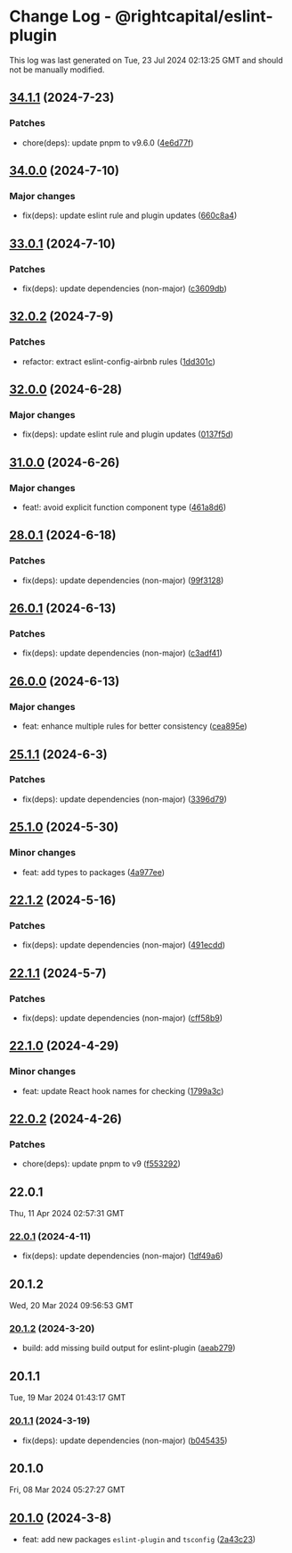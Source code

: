 # Change Log - @rightcapital/eslint-plugin

This log was last generated on Tue, 23 Jul 2024 02:13:25 GMT and should not be manually modified.

<!-- Start content -->

## [34.1.1](https://github.com/RightCapitalHQ/frontend-style-guide/tree/%40rightcapital%2Feslint-plugin_v34.1.1) (2024-7-23)

### Patches

- chore(deps): update pnpm to v9.6.0 ([4e6d77f](https://github.com/RightCapitalHQ/frontend-style-guide/commit/4e6d77f886969c5fc181306e600c407e68426d56))

## [34.0.0](https://github.com/RightCapitalHQ/frontend-style-guide/tree/%40rightcapital%2Feslint-plugin_v34.0.0) (2024-7-10)

### Major changes

- fix(deps): update eslint rule and plugin updates ([660c8a4](https://github.com/RightCapitalHQ/frontend-style-guide/commit/660c8a4294ef3af44317f73ee1da1dac463ece82))

## [33.0.1](https://github.com/RightCapitalHQ/frontend-style-guide/tree/%40rightcapital%2Feslint-plugin_v33.0.1) (2024-7-10)

### Patches

- fix(deps): update dependencies (non-major) ([c3609db](https://github.com/RightCapitalHQ/frontend-style-guide/commit/c3609dbaa20c869be37ce146c1bf2080b4c73ec7))

## [32.0.2](https://github.com/RightCapitalHQ/frontend-style-guide/tree/%40rightcapital%2Feslint-plugin_v32.0.2) (2024-7-9)

### Patches

- refactor: extract eslint-config-airbnb rules ([1dd301c](https://github.com/RightCapitalHQ/frontend-style-guide/commit/1dd301cb68e73d9d41f9db0bb78f622efc21d020))

## [32.0.0](https://github.com/RightCapitalHQ/frontend-style-guide/tree/%40rightcapital%2Feslint-plugin_v32.0.0) (2024-6-28)

### Major changes

- fix(deps): update eslint rule and plugin updates ([0137f5d](https://github.com/RightCapitalHQ/frontend-style-guide/commit/0137f5d7089ee332cd52b8a3224a6096bd8b2d29))

## [31.0.0](https://github.com/RightCapitalHQ/frontend-style-guide/tree/%40rightcapital%2Feslint-plugin_v31.0.0) (2024-6-26)

### Major changes

- feat!: avoid explicit function component type ([461a8d6](https://github.com/RightCapitalHQ/frontend-style-guide/commit/461a8d685637ea20e6d831430f87f971d20b7578))

## [28.0.1](https://github.com/RightCapitalHQ/frontend-style-guide/tree/%40rightcapital%2Feslint-plugin_v28.0.1) (2024-6-18)

### Patches

- fix(deps): update dependencies (non-major) ([99f3128](https://github.com/RightCapitalHQ/frontend-style-guide/commit/99f3128290a25d9bf61602ef6878fd7f92fca61f))

## [26.0.1](https://github.com/RightCapitalHQ/frontend-style-guide/tree/%40rightcapital%2Feslint-plugin_v26.0.1) (2024-6-13)

### Patches

- fix(deps): update dependencies (non-major) ([c3adf41](https://github.com/RightCapitalHQ/frontend-style-guide/commit/c3adf417e1ba31fbd67b52f5e8e9ef384f94181d))

## [26.0.0](https://github.com/RightCapitalHQ/frontend-style-guide/tree/%40rightcapital%2Feslint-plugin_v26.0.0) (2024-6-13)

### Major changes

- feat: enhance multiple rules for better consistency ([cea895e](https://github.com/RightCapitalHQ/frontend-style-guide/commit/cea895ea2bf23f2ba60f043e14a5df9964daca1d))

## [25.1.1](https://github.com/RightCapitalHQ/frontend-style-guide/tree/%40rightcapital%2Feslint-plugin_v25.1.1) (2024-6-3)

### Patches

- fix(deps): update dependencies (non-major) ([3396d79](https://github.com/RightCapitalHQ/frontend-style-guide/commit/3396d7945e82abf6bf091d89ab32e0021a83c836))

## [25.1.0](https://github.com/RightCapitalHQ/frontend-style-guide/tree/%40rightcapital%2Feslint-plugin_v25.1.0) (2024-5-30)

### Minor changes

- feat: add types to packages ([4a977ee](https://github.com/RightCapitalHQ/frontend-style-guide/commit/4a977eef2877106dffb34c5297589a6d70fdc87a))

## [22.1.2](https://github.com/RightCapitalHQ/frontend-style-guide/tree/%40rightcapital%2Feslint-plugin_v22.1.2) (2024-5-16)

### Patches

- fix(deps): update dependencies (non-major) ([491ecdd](https://github.com/RightCapitalHQ/frontend-style-guide/commit/491ecdd8e81b0b3272d4bb9bef2d4b2f51f14fbf))

## [22.1.1](https://github.com/RightCapitalHQ/frontend-style-guide/tree/%40rightcapital%2Feslint-plugin_v22.1.1) (2024-5-7)

### Patches

- fix(deps): update dependencies (non-major) ([cff58b9](https://github.com/RightCapitalHQ/frontend-style-guide/commit/cff58b95d2c004feec2b3d0f4fcc283c4f847fe2))

## [22.1.0](https://github.com/RightCapitalHQ/frontend-style-guide/tree/%40rightcapital%2Feslint-plugin_v22.1.0) (2024-4-29)

### Minor changes

- feat: update React hook names for checking ([1799a3c](https://github.com/RightCapitalHQ/frontend-style-guide/commit/1799a3c7e92c5035f22aa6d216c961616d5fdf51))

## [22.0.2](https://github.com/RightCapitalHQ/frontend-style-guide/tree/%40rightcapital%2Feslint-plugin_v22.0.2) (2024-4-26)

### Patches

- chore(deps): update pnpm to v9 ([f553292](https://github.com/RightCapitalHQ/frontend-style-guide/commit/f553292d1d6343570e43fdd07f51adcbd47e7a9b))

## 22.0.1

Thu, 11 Apr 2024 02:57:31 GMT

### [22.0.1](https://github.com/RightCapitalHQ/frontend-style-guide/tree/%40rightcapital%2Feslint-plugin_v22.0.1) (2024-4-11)

- fix(deps): update dependencies (non-major) ([1df49a6](https://github.com/RightCapitalHQ/frontend-style-guide/commit/1df49a6c4347bc93298ca0e9de2ee7fce4b54295))

## 20.1.2

Wed, 20 Mar 2024 09:56:53 GMT

### [20.1.2](https://github.com/RightCapitalHQ/frontend-style-guide/tree/%40rightcapital%2Feslint-plugin_v20.1.2) (2024-3-20)

- build: add missing build output for eslint-plugin ([aeab279](https://github.com/RightCapitalHQ/frontend-style-guide/commit/aeab27920216a32a49924cb91dd4a5209c17c8e7))

## 20.1.1

Tue, 19 Mar 2024 01:43:17 GMT

### [20.1.1](https://github.com/RightCapitalHQ/frontend-style-guide/tree/%40rightcapital%2Feslint-plugin_v20.1.1) (2024-3-19)

- fix(deps): update dependencies (non-major) ([b045435](https://github.com/RightCapitalHQ/frontend-style-guide/commit/b0454355fb6d49ab507b77501289a0f8867ccc5c))

## 20.1.0

Fri, 08 Mar 2024 05:27:27 GMT

## [20.1.0](https://github.com/RightCapitalHQ/frontend-style-guide/tree/%40rightcapital%2Feslint-plugin_v20.1.0) (2024-3-8)

- feat: add new packages `eslint-plugin` and `tsconfig` ([2a43c23](https://github.com/RightCapitalHQ/frontend-style-guide/commit/2a43c2375aa0e9c6c69af3c4e576b5cf136034e1))
